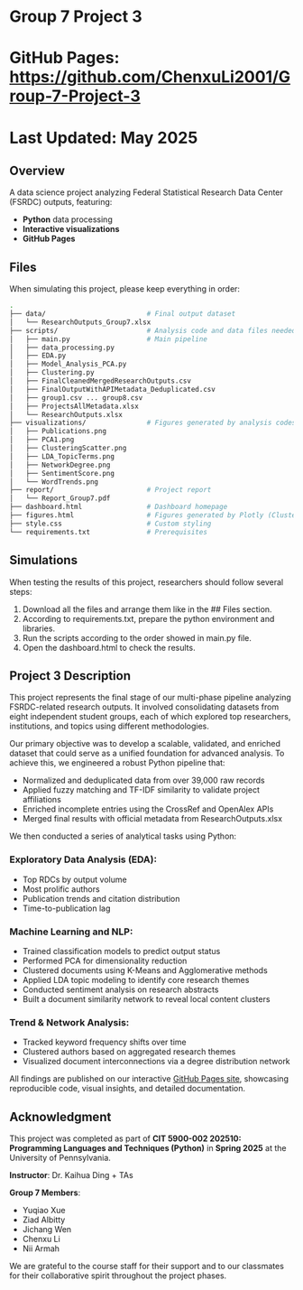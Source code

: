# Group 7 Project 3
# GitHub Pages: https://github.com/ChenxuLi2001/Group-7-Project-3
# Last Updated: May 2025 

## Overview
A data science project analyzing Federal Statistical Research Data Center (FSRDC) outputs, featuring:  
- **Python** data processing
- **Interactive visualizations** 
- **GitHub Pages**

## Files

When simulating this project, please keep everything in order:

```bash
.  
├── data/                         # Final output dataset  
│   └── ResearchOutputs_Group7.xlsx  
├── scripts/                      # Analysis code and data files needed  
│   ├── main.py                   # Main pipeline  
│   ├── data_processing.py  
│   ├── EDA.py  
│   ├── Model_Analysis_PCA.py  
│   ├── Clustering.py  
│   ├── FinalCleanedMergedResearchOutputs.csv  
│   ├── FinalOutputWithAPIMetadata_Deduplicated.csv  
│   ├── group1.csv ... group8.csv  
│   ├── ProjectsAllMetadata.xlsx  
│   └── ResearchOutputs.xlsx  
├── visualizations/               # Figures generated by analysis codes  
│   ├── Publications.png  
│   ├── PCA1.png  
│   ├── ClusteringScatter.png  
│   ├── LDA_TopicTerms.png  
│   ├── NetworkDegree.png  
│   ├── SentimentScore.png  
│   └── WordTrends.png  
├── report/                       # Project report  
│   └── Report_Group7.pdf  
├── dashboard.html                # Dashboard homepage  
├── figures.html                  # Figures generated by Plotly (Clustering.py)  
├── style.css                     # Custom styling  
└── requirements.txt              # Prerequisites
```
## Simulations
When testing the results of this project, researchers should follow several steps:
1. Download all the files and arrange them like in the ## Files section.
2. According to requirements.txt, prepare the python environment and libraries.
3. Run the scripts according to the order showed in main.py file.
4. Open the dashboard.html to check the results.

## Project 3 Description

This project represents the final stage of our multi-phase pipeline analyzing FSRDC-related research outputs. It involved consolidating datasets from eight independent student groups, each of which explored top researchers, institutions, and topics using different methodologies.

Our primary objective was to develop a scalable, validated, and enriched dataset that could serve as a unified foundation for advanced analysis. To achieve this, we engineered a robust Python pipeline that:

- Normalized and deduplicated data from over 39,000 raw records
- Applied fuzzy matching and TF-IDF similarity to validate project affiliations
- Enriched incomplete entries using the CrossRef and OpenAlex APIs
- Merged final results with official metadata from ResearchOutputs.xlsx

We then conducted a series of analytical tasks using Python:

### Exploratory Data Analysis (EDA):
- Top RDCs by output volume
- Most prolific authors
- Publication trends and citation distribution
- Time-to-publication lag

### Machine Learning and NLP:
- Trained classification models to predict output status
- Performed PCA for dimensionality reduction
- Clustered documents using K-Means and Agglomerative methods
- Applied LDA topic modeling to identify core research themes
- Conducted sentiment analysis on research abstracts
- Built a document similarity network to reveal local content clusters

### Trend & Network Analysis:
- Tracked keyword frequency shifts over time
- Clustered authors based on aggregated research themes
- Visualized document interconnections via a degree distribution network

All findings are published on our interactive [GitHub Pages site](https://chenxuli2001.github.io/Group-7-Project-3/), showcasing reproducible code, visual insights, and detailed documentation.

## Acknowledgment

This project was completed as part of **CIT 5900-002 202510: Programming Languages and Techniques (Python)** in **Spring 2025** at the University of Pennsylvania.

**Instructor**: Dr. Kaihua Ding + TAs

**Group 7 Members**:
- Yuqiao Xue  
- Ziad Albitty  
- Jichang Wen  
- Chenxu Li  
- Nii Armah  

We are grateful to the course staff for their support and to our classmates for their collaborative spirit throughout the project phases.
